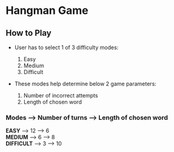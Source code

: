 # Hangman Game

## How to Play


- User has to select 1 of 3 difficulty modes:
    1. Easy
    2. Medium
    3. Difficult
    

- These modes help determine below 2 game parameters:
    1. Number of incorrect attempts
    2. Length of chosen word




 ### Modes     	-->  Number of turns  	--> Length of chosen word 
 
 **EASY**       -->	12             		  -->   6                           
 **MEDIUM**		  --> 6               	  -->   8                             
 **DIFFICULT**  -->	3               	  -->   10                             
